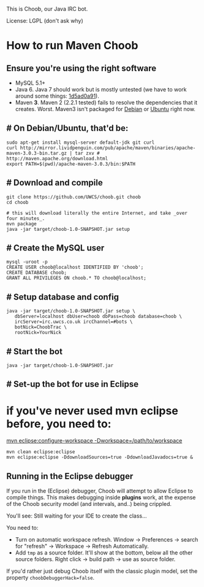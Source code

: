 This is Choob, our Java IRC bot.

License: LGPL (don't ask why)

# How to run Maven Choob

## Ensure you're using the right software
 * MySQL 5.1+
 * Java 6.  Java 7 should work but is mostly untested (we have to work around some things: [1d5ad0a91](https://github.com/UWCS/choob/commit/1d5ad0a91db78f4b7f8b483f099c486d6ac50e69)).
 * Maven **3**.  Maven 2 (2.2.1 tested) fails to resolve the dependencies that it creates.  Worst.  Maven3 isn't packaged for [Debian](http://bugs.debian.org/cgi-bin/bugreport.cgi?bug=592218) or [Ubuntu](https://bugs.launchpad.net/ubuntu/+source/maven2/+bug/672971) right now.

## # On Debian/Ubuntu, that'd be:
    sudo apt-get install mysql-server default-jdk git curl
    curl http://mirror.lividpenguin.com/pub/apache/maven/binaries/apache-maven-3.0.3-bin.tar.gz | tar zxv # http://maven.apache.org/download.html
    export PATH=$(pwd)/apache-maven-3.0.3/bin:$PATH

## # Download and compile
    git clone https://github.com/UWCS/choob.git choob
    cd choob

    # this will download literally the entire Internet, and take _over four minutes_.
    mvn package
    java -jar target/choob-1.0-SNAPSHOT.jar setup

## # Create the MySQL user
    mysql -uroot -p
    CREATE USER choob@localhost IDENTIFIED BY 'choob';
    CREATE DATABASE choob;
    GRANT ALL PRIVILEGES ON choob.* TO choob@localhost;

## # Setup database and config
    java -jar target/choob-1.0-SNAPSHOT.jar setup \
       dbServer=localhost dbUser=choob dbPass=choob database=choob \
       ircServer=irc.uwcs.co.uk ircChannel=#bots \
       botNick=ChoobTrac \
       rootNick=YourNick

## # Start the bot
    java -jar target/choob-1.0-SNAPSHOT.jar

## # Set-up the bot for use in Eclipse
 # if you've never used mvn eclipse before, you need to:
[mvn eclipse:configure-workspace -Dworkspace=/path/to/workspace](http://maven.apache.org/plugins/maven-eclipse-plugin/configure-workspace-mojo.html)

    mvn clean eclipse:eclipse
    mvn eclipse:eclipse -DdownloadSources=true -DdownloadJavadocs=true &

## Running in the Eclipse debugger
If you run in the (Eclipse) debugger, Choob will attempt to allow Eclipse to compile things.  This makes debugging inside **plugins** work, at the expense of the Choob security model (and intervals, and..) being crippled.

You'll see:
    Still waiting for your IDE to create the class...

You need to:

 * Turn on automatic workspace refresh.  Window -> Preferences -> search for "refresh" -> Workspace -> Refresh Automatically.
 * Add `tmp` as a source folder.  It'll show at the bottom, below all the other source folders.  Right click -> build path -> use as source folder.

If you'd rather just debug Choob itself with the classic plugin model, set the property `choobDebuggerHack=false`.

